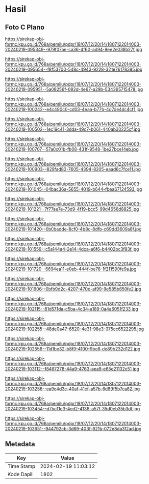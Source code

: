 # Hasil

## Foto C Plano

https://sirekap-obj-formc.kpu.go.id/768a/pemilu/pdpr/18/07/12/20/14/1807122014003-20240219-095349--979f07ae-ca36-4f60-ad94-9ee2e038b27f.jpg

https://sirekap-obj-formc.kpu.go.id/768a/pemilu/pdpr/18/07/12/20/14/1807122014003-20240219-095654--f8f53700-548c-4943-9228-321e76178395.jpg

https://sirekap-obj-formc.kpu.go.id/768a/pemilu/pdpr/18/07/12/20/14/1807122014003-20240219-095951--5a08256f-092d-4e67-a29b-534395715478.jpg

https://sirekap-obj-formc.kpu.go.id/768a/pemilu/pdpr/18/07/12/20/14/1807122014003-20240219-100242--e4c490c0-cd03-4eaa-b77b-4d7de4dc4cf1.jpg

https://sirekap-obj-formc.kpu.go.id/768a/pemilu/pdpr/18/07/12/20/14/1807122014003-20240219-100502--1ec19c41-3dda-49c7-b061-440ab30225cf.jpg

https://sirekap-obj-formc.kpu.go.id/768a/pemilu/pdpr/18/07/12/20/14/1807122014003-20240219-100707--57a0c01b-fb08-431f-9548-1be27bce14eb.jpg

https://sirekap-obj-formc.kpu.go.id/768a/pemilu/pdpr/18/07/12/20/14/1807122014003-20240219-100903--829fad83-7605-4394-8205-eaad6c7fce11.jpg

https://sirekap-obj-formc.kpu.go.id/768a/pemilu/pdpr/18/07/12/20/14/1807122014003-20240219-101045--04bac36a-5655-4019-b644-fbea67124593.jpg

https://sirekap-obj-formc.kpu.go.id/768a/pemilu/pdpr/18/07/12/20/14/1807122014003-20240219-101221--7f77ae7e-73d9-4f19-bcc5-99d4656d8825.jpg

https://sirekap-obj-formc.kpu.go.id/768a/pemilu/pdpr/18/07/12/20/14/1807122014003-20240219-101420--0b0badde-8cf0-4b8c-8dfb-c69dd3609a8f.jpg

https://sirekap-obj-formc.kpu.go.id/768a/pemilu/pdpr/18/07/12/20/14/1807122014003-20240219-101559--c5a144a4-2e14-4dca-a6f6-b4402bc3f83f.jpg

https://sirekap-obj-formc.kpu.go.id/768a/pemilu/pdpr/18/07/12/20/14/1807122014003-20240219-101720--6694ea11-e0eb-444f-be78-1f211590fe9a.jpg

https://sirekap-obj-formc.kpu.go.id/768a/pemilu/pdpr/18/07/12/20/14/1807122014003-20240219-101906--0bfb9d2c-4207-470d-af99-9e585b650fe2.jpg

https://sirekap-obj-formc.kpu.go.id/768a/pemilu/pdpr/18/07/12/20/14/1807122014003-20240219-102115--81d571da-c5ba-4c34-a189-0a4a6051f233.jpg

https://sirekap-obj-formc.kpu.go.id/768a/pemilu/pdpr/18/07/12/20/14/1807122014003-20240219-102255--48de0a47-6520-4e31-98e3-075cc6522295.jpg

https://sirekap-obj-formc.kpu.go.id/768a/pemilu/pdpr/18/07/12/20/14/1807122014003-20240219-102556--11d1be32-b8f9-4100-9be8-de89b232d122.jpg

https://sirekap-obj-formc.kpu.go.id/768a/pemilu/pdpr/18/07/12/20/14/1807122014003-20240219-103112--f8467278-44a9-4763-aea9-e65e21132c51.jpg

https://sirekap-obj-formc.kpu.go.id/768a/pemilu/pdpr/18/07/12/20/14/1807122014003-20240219-103256--ea9c4d3c-40af-41cf-a57b-6d69f5b7ca82.jpg

https://sirekap-obj-formc.kpu.go.id/768a/pemilu/pdpr/18/07/12/20/14/1807122014003-20240219-103454--d7bc11e3-4ed2-4138-a57f-35d0eb35b3df.jpg

https://sirekap-obj-formc.kpu.go.id/768a/pemilu/pdpr/18/07/12/20/14/1807122014003-20240219-103651--944792cb-3d69-403f-921b-072e8da3f2ad.jpg


## Metadata

| Key        | Value               |
| ---------- | ------------------- |
| Time Stamp | 2024-02-19 11:03:12 |
| Kode Dapil | 1802                |



